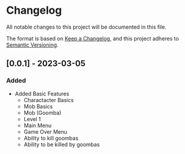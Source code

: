 # Changelog

All notable changes to this project will be documented in this file.

The format is based on [Keep a Changelog](https://keepachangelog.com/en/1.0.0/),
and this project adheres to [Semantic Versioning](https://semver.org/spec/v2.0.0.html).

## [0.0.1] - 2023-03-05

### Added 

- Added Basic Features
  - Charactacter Basics
  - Mob Basics
  - Mob (Goomba)
  - Level 1
  - Main Menu
  - Game Over Menu
  - Ability to kill goombas
  - Ability to be killed by goombas


